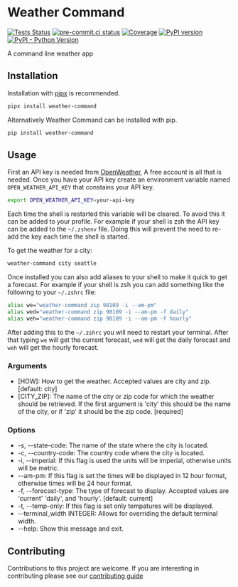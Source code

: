 # Weather Command

[![Tests Status](https://github.com/sanders41/weather-command/workflows/Testing/badge.svg?branch=main&event=push)](https://github.com/sanders41/weather-command/actions?query=workflow%3ATesting+branch%3Amain+event%3Apush)
[![pre-commit.ci status](https://results.pre-commit.ci/badge/github/sanders41/weather-command/main.svg)](https://results.pre-commit.ci/latest/github/sanders41/weather-command/main)
[![Coverage](https://codecov.io/github/sanders41/weather-command/coverage.svg?branch=main)](https://codecov.io/gh/sanders41/weather-command)
[![PyPI version](https://badge.fury.io/py/weather-command.svg)](https://badge.fury.io/py/weather-command)
[![PyPI - Python Version](https://img.shields.io/pypi/pyversions/weather-command?color=5cc141)](https://github.com/sanders41/weather-command)

A command line weather app

## Installation

Installation with [pipx](https://github.com/pypa/pipx) is recommended.

```sh
pipx install weather-command
```

Alternatively Weather Command can be installed with pip.

```sh
pip install weather-command
```

## Usage

First an API key is needed from [OpenWeather](https://openweathermap.org/), A free account is all that
is needed. Once you have your API key create an environment variable named `OPEN_WEATHER_API_KEY` that
constains your API key.

```sh
export OPEN_WEATHER_API_KEY=your-api-key
```

Each time the shell is restarted this variable will be cleared. To avoid this it can be added to your
profile. For example if your shell is zsh the API key can be added to the `~/.zshenv` file. Doing this
will prevent the need to re-add the key each time the shell is started.

To get the weather for a city:

```sh
weather-command city seattle
```

Once installed you can also add aliases to your shell to make it quick to get a forecast. For example
if your shell is zsh you can add something like the following to your `~/.zshrc` file:

```sh
alias we="weather-command zip 98109 -i --am-pm"
alias wed="weather-command zip 98109 -i --am-pm -f daily"
alias weh="weather-command zip 98109 -i --am-pm -f hourly"
```

After adding this to the `~/.zshrc` you will need to restart your terminal. After that typing `we`
will get the current forecast, `wed` will get the daily forecast and `weh` will get the hourly forecast.

### Arguments

* [HOW]: How to get the weather. Accepted values are city and zip. [default: city]
* [CITY_ZIP]: The name of the city or zip code for which the weather should be retrieved. If the
first argument is 'city' this should be the name of the city, or if 'zip' it should be the zip
code. [required]

### Options

* -s, --state-code: The name of the state where the city is located.
* -c, --country-code: The country code where the city is located.
* -i, --imperial: If this flag is used the units will be imperial, otherwise units will be metric.
* --am-pm: If this flag is set the times will be displayed in 12 hour format, otherwise times
will be 24 hour format.
* -f, --forecast-type: The type of forecast to display. Accepted values are 'current' 'daily', and 'hourly'. [default: current]
* -t, --temp-only: If this flag is set only tempatures will be displayed.
* --terminal_width INTEGER: Allows for overriding the default terminal width.
* --help: Show this message and exit.

## Contributing

Contributions to this project are welcome. If you are interesting in contributing please see our [contributing guide](CONTRIBUTING.md)
